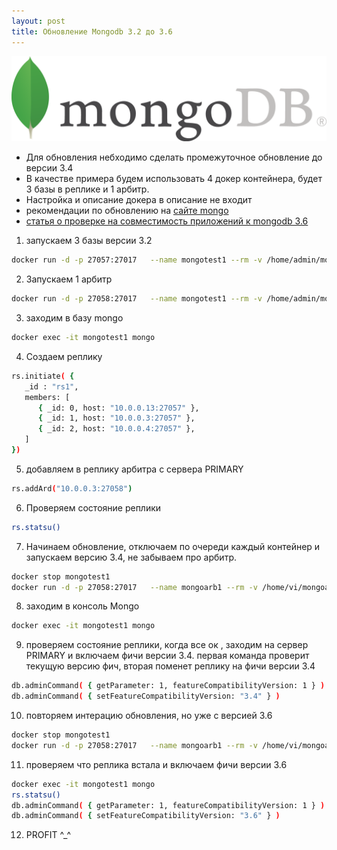 ```yaml
---
layout: post
title: Обновление Mongodb 3.2 до 3.6
---
```

![MongoDB](/images/mongodb.png)

- Для обновления небходимо сделать промежуточное обновление до версии 3.4 
- В качестве примера будем использовать 4 докер контейнера, будет 3 базы в реплике и 1 арбитр.
- Настройка и описание докера в описание не входит
- рекомендации по обновлению на [сайте mongo](https://docs.mongodb.com/manual/release-notes/3.6-upgrade-replica-set/)
- [статья о проверке на совместимость приложений к mongodb 3.6](https://docs.mongodb.com/manual/release-notes/3.6-compatibility/)

1. запускаем 3 базы  версии 3.2
```bash
docker run -d -p 27057:27017   --name mongotest1 --rm -v /home/admin/mongotest1:/data/db   mongo:3.2  mongod  --port 27017  --bind_ip 0.0.0.0 --replSet "rs1" 
```
2. Запускаем 1 арбитр
```bash
docker run -d -p 27058:27017   --name mongotest1 --rm -v /home/admin/mongoarb1:/data/db   mongo:3.2  mongod  --port 27017  --bind_ip 0.0.0.0 --replSet "rs1"
```
3. заходим в базу mongo
```bash
docker exec -it mongotest1 mongo
```
4. Создаем реплику
```bash
rs.initiate( {
   _id : "rs1",
   members: [
      { _id: 0, host: "10.0.0.13:27057" },
      { _id: 1, host: "10.0.0.3:27057" },
      { _id: 2, host: "10.0.0.4:27057" },
   ]
})
```
5. добавляем в реплику арбитра с сервера PRIMARY
```bash
rs.addArd("10.0.0.3:27058")
```
6. Проверяем состояние реплики
```bash
rs.statsu()
```
7. Начинаем обновление, отключаем по очереди каждый контейнер и запускаем версию 3.4, не забываем про арбитр.
```bash
docker stop mongotest1
docker run -d -p 27058:27017   --name mongoarb1 --rm -v /home/vi/mongoarb1:/data/db   mongo:3.4  mongod  --port 27017  --bind_ip 0.0.0.0 --replSet "rs1" 
```
8. заходим в консоль Mongo 
```bash
docker exec -it mongotest1 mongo
```
9. проверяем состояние реплики, когда все ок , заходим на сервер PRIMARY и включаем фичи версии 3.4. первая команда проверит текущую версию фич, вторая поменет реплику на фичи версии 3.4
```bash
db.adminCommand( { getParameter: 1, featureCompatibilityVersion: 1 } )
db.adminCommand( { setFeatureCompatibilityVersion: "3.4" } )
```
10. повторяем интерацию обновления, но уже с версией 3.6
```bash
docker stop mongotest1
docker run -d -p 27058:27017   --name mongoarb1 --rm -v /home/vi/mongoarb1:/data/db   mongo:3.6  mongod  --port 27017  --bind_ip 0.0.0.0 --replSet "rs1" 
```
11. проверяем что реплика встала и включаем фичи версии 3.6
```bash
docker exec -it mongotest1 mongo
rs.statsu()
db.adminCommand( { getParameter: 1, featureCompatibilityVersion: 1 } )
db.adminCommand( { setFeatureCompatibilityVersion: "3.6" } )
```

12. PROFIT ^_^